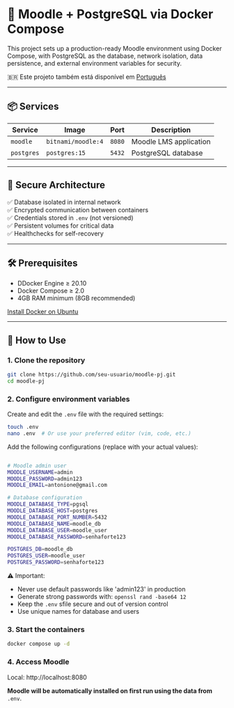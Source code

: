 # 📘 Moodle + PostgreSQL via Docker Compose


This project sets up a production-ready Moodle environment using Docker Compose, with PostgreSQL as the database, network isolation, data persistence, and external environment variables for security.

🇧🇷 Este projeto também está disponível em [Português](README.pt-br.md)

---

## 📦 Services

| Service   | Image              | Port      | Description                        |
|-----------|--------------------|-----------|------------------------------------|
| `moodle`  | `bitnami/moodle:4` | `8080`    | Moodle LMS application             |
| `postgres`| `postgres:15`      | `5432`    | PostgreSQL database                |

---

## 🔐 Secure Architecture

✅ Database isolated in internal network  
✅ Encrypted communication between containers  
✅ Credentials stored in `.env` (not versioned)  
✅ Persistent volumes for critical data  
✅ Healthchecks for self-recovery 

---

## 🛠️ Prerequisites

- DDocker Engine ≥ 20.10
- Docker Compose ≥ 2.0
- 4GB RAM minimum (8GB recommended)

[Install Docker on Ubuntu](https://docs.docker.com/engine/install/ubuntu/)

---

## 🚀 How to Use

### 1. Clone the repository

```bash
git clone https://github.com/seu-usuario/moodle-pj.git
cd moodle-pj
```

### 2. Configure environment variables

Create and edit the `.env` file with the required settings:

```bash
touch .env 
nano .env  # Or use your preferred editor (vim, code, etc.)
```

Add the following configurations (replace with your actual values):

```bash

# Moodle admin user
MOODLE_USERNAME=admin
MOODLE_PASSWORD=admin123
MOODLE_EMAIL=antonione@gmail.com

# Database configuration
MOODLE_DATABASE_TYPE=pgsql
MOODLE_DATABASE_HOST=postgres
MOODLE_DATABASE_PORT_NUMBER=5432
MOODLE_DATABASE_NAME=moodle_db
MOODLE_DATABASE_USER=moodle_user
MOODLE_DATABASE_PASSWORD=senhaforte123

POSTGRES_DB=moodle_db
POSTGRES_USER=moodle_user
POSTGRES_PASSWORD=senhaforte123
```
⚠️ Important:

- Never use default passwords like 'admin123' in production
- Generate strong passwords with: `openssl rand -base64 12`
- Keep the `.env` sfile secure and out of version control
- Use unique names for database and users


### 3. Start the containers

```bash
docker compose up -d
```

### 4. Access Moodle

Local: http://localhost:8080

**Moodle will be automatically installed on first run using the data from** `.env`.